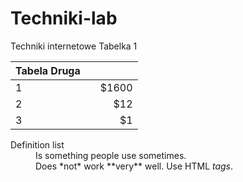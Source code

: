 # Techniki-lab
Techniki internetowe Tabelka 1

| Tabela Druga       |         |  |
| ------------- |:-------------:| -----: |
| 1      |  | $1600 |
| 2      |      |   $12 |
| 3 |       |    $1 |


<dl>
  <dt>Definition list</dt>
  <dd>Is something people use sometimes.</dd>

  <dt></dt>
  <dd>Does *not* work **very** well. Use HTML <em>tags</em>.</dd>
</dl>
